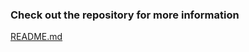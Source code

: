 ### Check out the repository for more information<br>

[README.md](https://jesvijonathan.github.io/JOS-Animation-Library)
